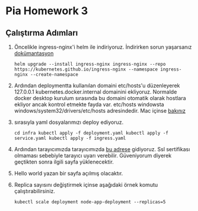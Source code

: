 # Pia Homework 3

## Çalıştırma Adımları

1. Öncelikle ingress-nginx'i helm ile indiriyoruz. İndirirken sorun yaşarsanız [dokümantasyon](https://kubernetes.github.io/ingress-nginx/deploy/#quick-start)

   `helm upgrade --install ingress-nginx ingress-nginx --repo https://kubernetes.github.io/ingress-nginx --namespace ingress-nginx --create-namespace`

2. Ardından deploymentta kullanılan domaini etc/hosts'u düzenleyerek 127.0.0.1 kubernetes.docker.internal domainini ekliyoruz. Normalde docker desktop kurulum sırasında bu domaini otomatik olarak hostlara ekliyor ancak kontrol etmekte fayda var. etc/hosts windowsta windows/system32/drivers/etc/hosts adresindedir. Mac içinse [bakınız](https://www.ninjaone.com/blog/how-to-edit-hosts-file/)

3. sırasıyla yaml dosyalarımızı deploy ediyoruz.

   `cd infra
kubectl apply -f deployment.yaml
kubectl apply -f service.yaml
kubectl apply -f ingress.yaml`

4. Ardından tarayıcımızda tarayıcımızda [bu adrese](http://kubernetes.docker.internal) gidiyoruz. Ssl sertifikası olmaması sebebiyle tarayıcı uyarı verebilir. Güveniyorum diyerek geçtikten sonra ilgili sayfa yüklenecektir.

5. Hello world yazan bir sayfa açılmış olacaktır.

6. Replica sayısını değiştirmek içinse aşağıdaki örnek komutu çalıştırabilirsiniz.

   `kubectl scale deployment node-app-deployment --replicas=5`
